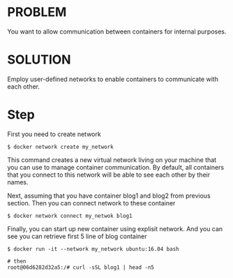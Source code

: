 # PROBLEM
You want to allow communication between containers for internal purposes.

# SOLUTION
Employ user-defined networks to enable containers to communicate with each other.

# Step
First you need to create network
```terminal
$ docker network create my_network
```

This command creates a new virtual network living on your machine that you can use
to manage container communication. By default, all containers that you connect to
this network will be able to see each other by their names.

Next, assuming  that you have container blog1 and blog2 from previous section. Then you can connect network to these container
```terminal
$ docker network connect my_netwok blog1
```

Finally, you can start up new container using explisit network. And you can see you can retrieve first 5 line of blog container
```terminal
$ docker run -it --network my_network ubuntu:16.04 bash

# then
root@06d6282d32a5:/# curl -sSL blog1 | head -n5
```

